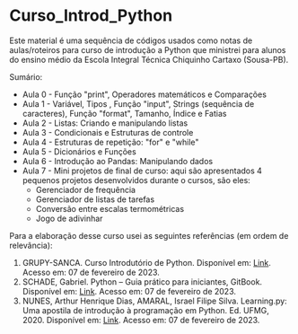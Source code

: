 # Curso_Introd_Python
Este material é uma sequência de códigos usados como notas de aulas/roteiros para curso de introdução a Python que ministrei para alunos do ensino médio da Escola Integral Técnica Chiquinho Cartaxo (Sousa-PB). 

Sumário:

* Aula 0 - Função "print", Operadores matemáticos e Comparações
* Aula 1 - Variável, Tipos , Função "input", Strings (sequência de caracteres), Função "format", Tamanho, Índice e Fatias
* Aula 2 - Listas: Criando e manipulando listas
* Aula 3 - Condicionais e Estruturas de controle
* Aula 4 - Estruturas de repetição: "for" e "while"
* Aula 5 - Dicionários e Funções
* Aula 6 - Introdução ao Pandas: Manipulando dados
* Aula 7 - Mini projetos de final de curso: aqui são apresentados 4 pequenos projetos desenvolvidos durante o cursos, são eles:
  * Gerenciador de frequência
  * Gerenciador de listas de tarefas
  * Conversão entre escalas termométricas
  * Jogo de adivinhar
 
 Para a elaboração desse curso usei as seguintes referências (em ordem de relevância):
1. GRUPY-SANCA. Curso Introdutório de Python. Disponível em: [Link](https://curso.grupysanca.com.br/pt/latest/#). Acesso em: 07 de fevereiro de 2023.
2. SCHADE, Gabriel. Python – Guia prático para iniciantes, GitBook. Disponível em: [Link](https://gabriel-schade-cardoso.gitbook.io/python-aprendendo-a-programar/). Acesso em: 07 de fevereiro de 2023.
3. NUNES, Arthur Henrique Dias, AMARAL, Israel Filipe Silva. Learning.py: Uma apostila de introdução à programação em Python. Ed. UFMG, 2020. Disponível em: [Link](http://www.petee.cpdee.ufmg.br/minicursos_oficinas/#python). Acesso em: 07 de fevereiro de 2023.
 

